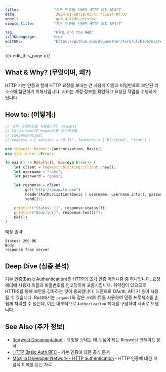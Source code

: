 ```yaml
---
title:                "기본 인증을 사용한 HTTP 요청 보내기"
date:                  2024-01-20T18:02:47.781614-07:00
model:                 gpt-4-1106-preview
simple_title:         "기본 인증을 사용한 HTTP 요청 보내기"

tag:                  "HTML and the Web"
isCJKLanguage:        true
editURL:              "https://github.com/dogweather/forkful/blob/master/content/ko/rust/sending-an-http-request-with-basic-authentication.md"
---
```


{{< edit_this_page >}}

## What & Why? (무엇이며, 왜?)
HTTP 기본 인증과 함께 HTTP 요청을 보내는 건 사용자 이름과 비밀번호로 보안된 리소스에 접근하기 위해서입니다. 서버는 계정 정보를 확인하고 요청된 작업을 수행하게 됩니다.

## How to: (어떻게:)
```Rust
// 외부 크레이트를 사용합니다: reqwest
// Cargo.toml에 reqwest를 추가하세요
// [dependencies]
// reqwest = { version = "0.11", features = ["blocking", "json"] }

use reqwest::header::{Authorization, Basic};
use std::error::Error;

fn main() -> Result<(), Box<dyn Error>> {
    let client = reqwest::blocking::Client::new();
    let username = "user";
    let password = "pass";

    let response = client
        .get("http://example.com")
        .header(Authorization(Basic { username: username.into(), password: Some(password.into()) }))
        .send()?;

    println!("Status: {}", response.status());
    println!("Body:\n{}", response.text()?);
    Ok(())
}
```

예상 출력:
```
Status: 200 OK
Body:
response from server
```

## Deep Dive (심층 분석)
기본 인증(Basic Authentication)은 HTTP의 초기 인증 메커니즘 중 하나입니다. 요청 헤더에 사용자 이름과 비밀번호를 인코딩하여 포함시킵니다. 취약점이 있으므로 HTTPS를 통해 보안을 강화하는 것이 중요합니다. 대안으로 OAuth, API 키 등이 사용될 수 있습니다. Rust에서는 `reqwest`와 같은 크레이트를 사용하여 인증 프로세스를 손쉽게 처리할 수 있는데, 이는 내부적으로 `Authorization` 헤더를 구성하여 서버로 보냅니다.

## See Also (추가 정보)
- [Reqwest Documentation](https://docs.rs/reqwest/) - 요청을 보내는 데 도움이 되는 Reqwest 크레이트 문서
- [HTTP Basic Auth RFC](https://tools.ietf.org/html/rfc7617) - 기본 인증에 대한 공식 문서
- [Mozilla Developer Network - HTTP authentication](https://developer.mozilla.org/en-US/docs/Web/HTTP/Authentication) - HTTP 인증에 대한 개념적 이해를 돕는 자료
